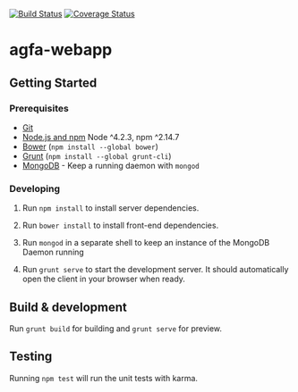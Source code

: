 [![Build Status](https://travis-ci.org/alopezsanchez/agfa-webapp.svg?branch=master)](https://travis-ci.org/alopezsanchez/agfa-webapp) [![Coverage Status](https://coveralls.io/repos/github/alopezsanchez/agfa-webapp/badge.svg?branch=master)](https://coveralls.io/github/alopezsanchez/agfa-webapp?branch=master)

# agfa-webapp

## Getting Started

### Prerequisites

- [Git](https://git-scm.com/)
- [Node.js and npm](nodejs.org) Node ^4.2.3, npm ^2.14.7
- [Bower](bower.io) (`npm install --global bower`)
- [Grunt](http://gruntjs.com/) (`npm install --global grunt-cli`)
- [MongoDB](https://www.mongodb.org/) - Keep a running daemon with `mongod`

### Developing

1. Run `npm install` to install server dependencies.

2. Run `bower install` to install front-end dependencies.

3. Run `mongod` in a separate shell to keep an instance of the MongoDB Daemon running

4. Run `grunt serve` to start the development server. It should automatically open the client in your browser when ready.

## Build & development

Run `grunt build` for building and `grunt serve` for preview.

## Testing

Running `npm test` will run the unit tests with karma.
